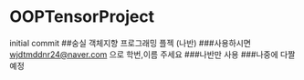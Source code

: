 # OOPTensorProject
initial commit
##숭실 객체지향 프로그래밍 플젝 (나반)
###사용하시면 wjdtmddnr24@naver.com 으로 학번,이름 주세요
###나반만 사용
###나중에 다짤 예정
